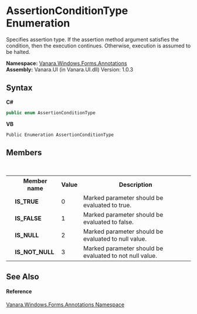 # AssertionConditionType Enumeration
 

Specifies assertion type. If the assertion method argument satisfies the condition, then the execution continues. Otherwise, execution is assumed to be halted.

**Namespace:**&nbsp;<a href="600255aa-5477-7018-00f3-14fce5adebc9">Vanara.Windows.Forms.Annotations</a><br />**Assembly:**&nbsp;Vanara.UI (in Vanara.UI.dll) Version: 1.0.3

## Syntax

**C#**<br />
``` C#
public enum AssertionConditionType
```

**VB**<br />
``` VB
Public Enumeration AssertionConditionType
```


## Members
&nbsp;<table><tr><th></th><th>Member name</th><th>Value</th><th>Description</th></tr><tr><td /><td target="F:Vanara.Windows.Forms.Annotations.AssertionConditionType.IS_TRUE">**IS_TRUE**</td><td>0</td><td>Marked parameter should be evaluated to true.</td></tr><tr><td /><td target="F:Vanara.Windows.Forms.Annotations.AssertionConditionType.IS_FALSE">**IS_FALSE**</td><td>1</td><td>Marked parameter should be evaluated to false.</td></tr><tr><td /><td target="F:Vanara.Windows.Forms.Annotations.AssertionConditionType.IS_NULL">**IS_NULL**</td><td>2</td><td>Marked parameter should be evaluated to null value.</td></tr><tr><td /><td target="F:Vanara.Windows.Forms.Annotations.AssertionConditionType.IS_NOT_NULL">**IS_NOT_NULL**</td><td>3</td><td>Marked parameter should be evaluated to not null value.</td></tr></table>

## See Also


#### Reference
<a href="600255aa-5477-7018-00f3-14fce5adebc9">Vanara.Windows.Forms.Annotations Namespace</a><br />